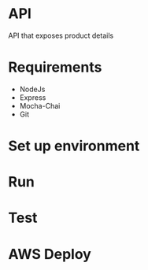 # API
API that exposes product details

# Requirements

<div>
    <ul>
        <li> NodeJs
        <li> Express
        <li> Mocha-Chai
        <li> Git
    <ul>
</div>

# Set up environment



# Run 


# Test


# AWS Deploy

